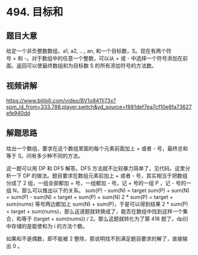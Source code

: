 # 494. 目标和

## 题目大意
给定一个非负整数数组，a1, a2, ..., an, 和一个目标数，S。现在有两个符号 + 和 -。对于数组中的任意一个整数，可以从 + 或 - 中选择一个符号添加在前面。返回可以使最终数组和为目标数 S 的所有添加符号的方法数。

## 视频讲解
https://www.bilibili.com/video/BV1o8411j73x?spm_id_from=333.788.player.switch&vd_source=f881def7ea7cf10e6fa73627efe940dd

## 解题思路
给出一个数组，要求在这个数组里面的每个元素前面加上 + 或者 - 号，最终总和等于 S。问有多少种不同的方法。

这一题可以用 DP 和 DFS 解答。DFS 方法就不比较暴力简单了。见代码。这里分析一下 DP 的做法。题目要求在数组元素前加上 + 或者 - 号，其实相当于把数组分成了 2 组，一组全部都加 + 号，一组都加 - 号。记 + 号的一组 P ，记 - 号的一组 N，那么可以推出以下的关系。
sum(P) - sum(N) = target
sum(P) + sum(N) + sum(P) - sum(N) = target + sum(P) + sum(N)
2 * sum(P) = target + sum(nums)
等号两边都加上 sum(N) + sum(P)，于是可以得到结果 2 * sum(P) = target + sum(nums)，那么这道题就转换成了，能否在数组中找到这样一个集合，和等于 (target + sum(nums)) / 2。那么这题就转化为了第 416 题了。dp[i] 中存储的是能使和为 i 的方法个数。

如果和不是偶数，即不能被 2 整除，那说明找不到满足题目要求的解了，直接输出 0 。

